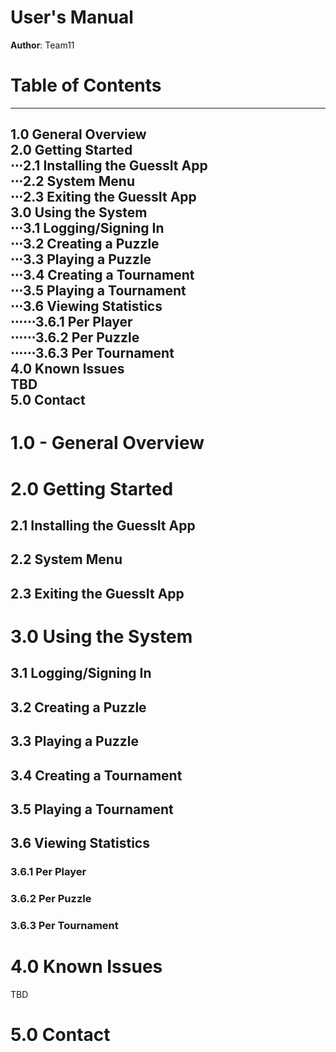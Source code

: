 # User's Manual

**Author**: Team11

# Table of Contents
---
1.0 General Overview<br />
2.0 Getting Started<br />
⋅⋅⋅2.1 Installing the GuessIt App<br />
⋅⋅⋅2.2 System Menu<br />
⋅⋅⋅2.3 Exiting the GuessIt App<br />
3.0 Using the System<br />
⋅⋅⋅3.1 Logging/Signing In<br />
⋅⋅⋅3.2 Creating a Puzzle<br />
⋅⋅⋅3.3 Playing a Puzzle<br />
⋅⋅⋅3.4 Creating a Tournament<br />
⋅⋅⋅3.5 Playing a Tournament<br />
⋅⋅⋅3.6 Viewing Statistics<br />
⋅⋅⋅⋅⋅⋅3.6.1 Per Player<br />
⋅⋅⋅⋅⋅⋅3.6.2 Per Puzzle<br />
⋅⋅⋅⋅⋅⋅3.6.3 Per Tournament<br />
4.0 Known Issues<br />
TBD<br />
5.0 Contact<br />
---
# 1.0 - General Overview

# 2.0 Getting Started

## 2.1 Installing the GuessIt App

## 2.2 System Menu
	
## 2.3 Exiting the GuessIt App

# 3.0 Using the System

## 3.1 Logging/Signing In

## 3.2 Creating a Puzzle

## 3.3 Playing a Puzzle

## 3.4 Creating a Tournament

## 3.5 Playing a Tournament

## 3.6 Viewing Statistics

### 3.6.1 Per Player

### 3.6.2 Per Puzzle

### 3.6.3 Per Tournament

# 4.0 Known Issues
TBD

# 5.0 Contact


